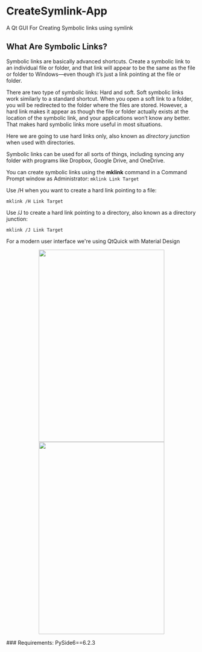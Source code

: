 # CreateSymlink-App
A Qt GUI For Creating Symbolic links using symlink 

## What Are Symbolic Links?

Symbolic links are basically advanced shortcuts. Create a symbolic link to an individual file or folder, 
and that link will appear to be the same as the file or folder to Windows—even though it’s just a link pointing at the file or folder.

There are two type of symbolic links: Hard and soft. Soft symbolic links work similarly to a standard shortcut. When you open a soft link to a folder, you will be redirected to the folder where the files are stored.  However, a hard link makes it appear as though the file or folder actually exists at the location of the symbolic link, 
and your applications won’t know any better. That makes hard symbolic links more useful in most situations.

Here we are going to use hard links only, also known as *directory junction* when used with directories. 

Symbolic links can be used for all sorts of things, including syncing any folder with programs like Dropbox, Google Drive, and OneDrive.

You can create symbolic links using the **mklink** command in a Command Prompt window as Administrator:
`mklink Link Target`

Use /H when you want to create a hard link pointing to a file:

`mklink /H Link Target`

Use /J to create a hard link pointing to a directory, also known as a directory junction:

`mklink /J Link Target`

For a modern user interface we're using QtQuick with Material Design
<p align="center">
<img src="https://user-images.githubusercontent.com/51280073/158600820-517adb7b-8041-4b1b-9e0d-114f55bfbdcb.png" width="333" height="510">
<img src="https://user-images.githubusercontent.com/51280073/158601625-afc9960c-70de-4aa2-838f-596cdd0926ef.png" width="333" height="510">
</p>
### Requirements:
PySide6==6.2.3
